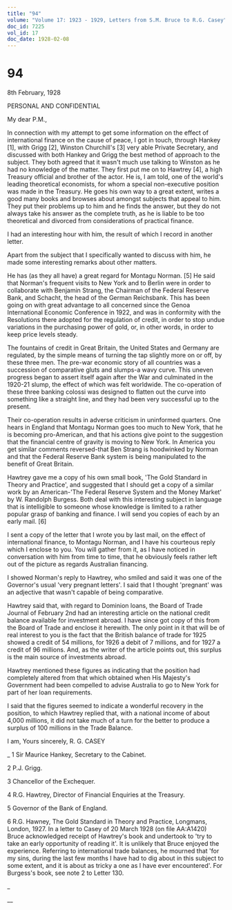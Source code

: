 ```yaml
---
title: "94"
volume: "Volume 17: 1923 - 1929, Letters from S.M. Bruce to R.G. Casey"
doc_id: 7225
vol_id: 17
doc_date: 1928-02-08
---
```


# 94

8th February, 1928

PERSONAL AND CONFIDENTIAL

My dear P.M.,

In connection with my attempt to get some information on the effect of international finance on the cause of peace, I got in touch, through Hankey [1], with Grigg [2], Winston Churchill's [3] very able Private Secretary, and discussed with both Hankey and Grigg the best method of approach to the subject. They both agreed that it wasn't much use talking to Winston as he had no knowledge of the matter. They first put me on to Hawtrey [4], a high Treasury official and brother of the actor. He is, I am told, one of the world's leading theoretical economists, for whom a special non-executive position was made in the Treasury. He goes his own way to a great extent, writes a good many books and browses about amongst subjects that appeal to him. They put their problems up to him and he finds the answer, but they do not always take his answer as the complete truth, as he is liable to be too theoretical and divorced from considerations of practical finance.

I had an interesting hour with him, the result of which I record in another letter.

Apart from the subject that I specifically wanted to discuss with him, he made some interesting remarks about other matters.

He has (as they all have) a great regard for Montagu Norman. [5] He said that Norman's frequent visits to New York and to Berlin were in order to collaborate with Benjamin Strang, the Chairman of the Federal Reserve Bank, and Schacht, the head of the German Reichsbank. This has been going on with great advantage to all concerned since the Genoa International Economic Conference in 1922, and was in conformity with the Resolutions there adopted for the regulation of credit, in order to stop undue variations in the purchasing power of gold, or, in other words, in order to keep price levels steady.

The fountains of credit in Great Britain, the United States and Germany are regulated, by the simple means of turning the tap slightly more on or off, by these three men. The pre-war economic story of all countries was a succession of comparative gluts and slumps-a wavy curve. This uneven progress began to assert itself again after the War and culminated in the 1920-21 slump, the effect of which was felt worldwide. The co-operation of these three banking colossi was designed to flatten out the curve into something like a straight line, and they had been very successful up to the present.

Their co-operation results in adverse criticism in uninformed quarters. One hears in England that Montagu Norman goes too much to New York, that he is becoming pro-American, and that his actions give point to the suggestion that the financial centre of gravity is moving to New York. In America you get similar comments reversed-that Ben Strang is hoodwinked by Norman and that the Federal Reserve Bank system is being manipulated to the benefit of Great Britain.

Hawtrey gave me a copy of his own small book, 'The Gold Standard in Theory and Practice', and suggested that I should get a copy of a similar work by an American-'The Federal Reserve System and the Money Market' by W. Randolph Burgess. Both deal with this interesting subject in language that is intelligible to someone whose knowledge is limited to a rather popular grasp of banking and finance. I will send you copies of each by an early mail. [6]

I sent a copy of the letter that I wrote you by last mail, on the effect of international finance, to Montagu Norman, and I have his courteous reply which I enclose to you. You will gather from it, as I have noticed in conversation with him from time to time, that he obviously feels rather left out of the picture as regards Australian financing.

I showed Norman's reply to Hawtrey, who smiled and said it was one of the Governor's usual 'very pregnant letters'. I said that I thought 'pregnant' was an adjective that wasn't capable of being comparative.

Hawtrey said that, with regard to Dominion loans, the Board of Trade Journal of February 2nd had an interesting article on the national credit balance available for investment abroad. I have since got copy of this from the Board of Trade and enclose it herewith. The only point in it that will be of real interest to you is the fact that the British balance of trade for 1925 showed a credit of 54 millions, for 1926 a debit of 7 millions, and for 1927 a credit of 96 millions. And, as the writer of the article points out, this surplus is the main source of investments abroad.

Hawtrey mentioned these figures as indicating that the position had completely altered from that which obtained when His Majesty's Government had been compelled to advise Australia to go to New York for part of her loan requirements.

I said that the figures seemed to indicate a wonderful recovery in the position, to which Hawtrey replied that, with a national income of about 4,000 millions, it did not take much of a turn for the better to produce a surplus of 100 millions in the Trade Balance.

I am, Yours sincerely, R. G. CASEY 

_ 1 Sir Maurice Hankey, Secretary to the Cabinet.

2 P.J. Grigg.

3 Chancellor of the Exchequer.

4 R.G. Hawtrey, Director of Financial Enquiries at the Treasury.

5 Governor of the Bank of England.

6 R.G. Hawney, The Gold Standard in Theory and Practice, Longmans, London, 1927. In a letter to Casey of 20 March 1928 (on file AA:A1420) Bruce acknowledged receipt of Hawtrey's book and undertook to 'try to take an early opportunity of reading it'. It is unlikely that Bruce enjoyed the experience. Referring to international trade balances, he mourned that 'for my sins, during the last few months I have had to dig about in this subject to some extent, and it is about as tricky a one as I have ever encountered'. For Burgess's book, see note 2 to Letter 130.

_

__
